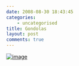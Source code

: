 ```yaml
---
date: 2008-08-30 18:43:45
categories:
    - uncategorised
title: Gondolas
layout: post
comments: true
---
```

[![image](http://lh5.ggpht.com/nbrightside/SLkdK-pAhdI/AAAAAAAAAtQ/4_jYsr80iaM/s144/Gondolas.JPG)](http://picasaweb.google.com/nbrightside/Blog/photo#5240251715873179090)
